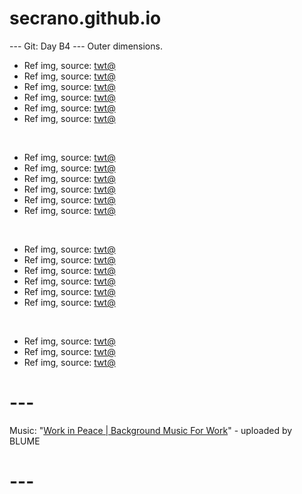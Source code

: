 # secrano.github.io

--- Git: Day B4 --- Outer dimensions.

- Ref img, source: [twt@](https://www.youtube.com/shorts/hqsegfQ7oi4)
- Ref img, source: [twt@](https://x.com/RinSS_HI/status/1823794140179783778)
- Ref img, source: [twt@](https://x.com/PunchingCat/status/1823801582020124887)
- Ref img, source: [twt@](https://x.com/schuld_eth/status/1823703019671970075)
- Ref img, source: [twt@](https://x.com/majeliskucing/status/1823930615244447926)
- Ref img, source: [twt@](https://x.com/peronyawns/status/1824070681660645790)

<br/>

- Ref img, source: [twt@](https://x.com/EvaFoxU/status/1823816538060939340)
- Ref img, source: [twt@](https://x.com/minnano_dougaww/status/1824012244847415473)
- Ref img, source: [twt@](https://x.com/omgnoxi/status/1823752234905260470)
- Ref img, source: [twt@](https://x.com/theGioM/status/1824000938870292771)
- Ref img, source: [twt@](https://x.com/_g0sha/status/1824097799899840674)
- Ref img, source: [twt@](https://x.com/unonumero_56/status/1823918875412508976)

<br/>

- Ref img, source: [twt@](https://x.com/ShouldHaveCat/status/1824058495257211335)
- Ref img, source: [twt@](https://x.com/reevierat/status/1823833486559502571)
- Ref img, source: [twt@](https://x.com/PunchingCat/status/1823509847343816998)
- Ref img, source: [twt@](https://x.com/majeliskucing/status/1823747407575699686)
- Ref img, source: [twt@](https://x.com/IAMNORMAL234680/status/1824069784050270649)
- Ref img, source: [twt@](https://x.com/EchoesOfBloo/status/1823708652932628778)

<br/>

- Ref img, source: [twt@](https://x.com/EchoesOfBloo/status/1824064748565954711)
- Ref img, source: [twt@](https://x.com/gunsnrosesgirl3/status/1823974919220146560)
- Ref img, source: [twt@](https://x.com/PunchingCat/status/1823923224985682103)

# ---
Music: "[Work in Peace | Background Music For Work](https://www.youtube.com/watch?v=vM1_GAccMSw)" - uploaded by BLUME
# ---

